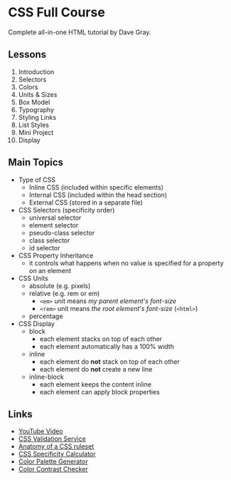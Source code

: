 # CSS Full Course

Complete all-in-one HTML tutorial by Dave Gray.  

## Lessons

01. Introduction
02. Selectors
03. Colors
04. Units & Sizes
05. Box Model
06. Typography
07. Styling Links
08. List Styles
09. Mini Project
10. Display

## Main Topics

- Type of CSS
	- Inline CSS (included within specific elements)
	- Internal CSS (included within the head section)
	- External CSS (stored in a separate file)
- CSS Selectors (specificity order)
	- universal selector
	- element selector
	- pseudo-class selector
	- class selector
	- id selector
- CSS Property Inheritance
	- it controls what happens when no value is specified for a property on an element
- CSS Units
	- absolute (e.g. pixels)
	- relative (e.g. rem or em)
		- ```<em>``` unit means *my parent element's font-size*
		- ```<rem>``` unit means *the root element's font-size* (```<html>```)
	- percentage
- CSS Display
	- block
		- each element stacks on top of each other
		- each element automatically has a 100% width
	- inline
		- each element do **not** stack on top of each other
		- each element do **not** create a new line
	- inline-block
		- each element keeps the content inline
		- each element can apply block properties

## Links

- [YouTube Video](https://youtu.be/mJgBOIoGihA)
- [CSS Validation Service](https://jigsaw.w3.org/css-validator/)
- [Anatomy of a CSS ruleset](https://developer.mozilla.org/en-US/docs/Learn/Getting_started_with_the_web/CSS_basics#anatomy_of_a_css_ruleset)
- [CSS Specificity Calculator](https://specificity.keegan.st/)
- [Color Palette Generator](https://coolors.co/)
- [Color Contrast Checker](https://webaim.org/resources/contrastchecker/)